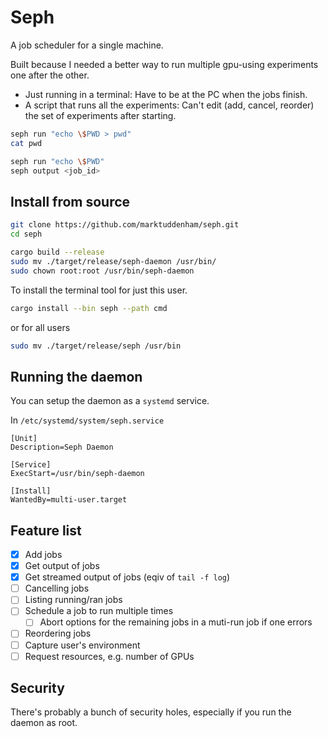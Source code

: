 # Seph

A job scheduler for a single machine.

Built because I needed a better way to run multiple gpu-using experiments one after the other.

- Just running in a terminal: Have to be at the PC when the jobs finish.
- A script that runs all the experiments: Can't edit (add, cancel, reorder) the set of experiments after starting.

```bash
seph run "echo \$PWD > pwd"
cat pwd

seph run "echo \$PWD"
seph output <job_id>
```

## Install from source

```bash
git clone https://github.com/marktuddenham/seph.git
cd seph

cargo build --release
sudo mv ./target/release/seph-daemon /usr/bin/
sudo chown root:root /usr/bin/seph-daemon
```

To install the terminal tool for just this user.
```bash
cargo install --bin seph --path cmd
```

or for all users
```bash
sudo mv ./target/release/seph /usr/bin
```

## Running the daemon

You can setup the daemon as a `systemd` service.

In `/etc/systemd/system/seph.service`

```systemd
[Unit]
Description=Seph Daemon

[Service]
ExecStart=/usr/bin/seph-daemon

[Install]
WantedBy=multi-user.target
```

## Feature list

- [x] Add jobs
- [x] Get output of jobs
- [x] Get streamed output of jobs (eqiv of `tail -f log`)
- [ ] Cancelling jobs
- [ ] Listing running/ran jobs
- [ ] Schedule a job to run multiple times
    - [ ] Abort options for the remaining jobs in a muti-run job if one errors
- [ ] Reordering jobs
- [ ] Capture user's environment
- [ ] Request resources, e.g. number of GPUs

## Security

There's probably a bunch of security holes, especially if you run the daemon as root.
